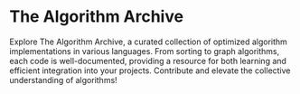 # The Algorithm Archive
Explore The Algorithm Archive, a curated collection of optimized algorithm implementations in various languages. From sorting to graph algorithms, each code is well-documented, providing a resource for both learning and efficient integration into your projects. Contribute and elevate the collective understanding of algorithms!
